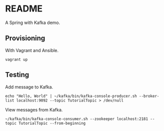 README
======

A Spring with Kafka demo.

Provisioning
------------

With Vagrant and Ansible.

```
vagrant up
```

Testing
-------

Add message to Kafka.

```
echo "Hello, World" | ~/kafka/bin/kafka-console-producer.sh --broker-list localhost:9092 --topic TutorialTopic > /dev/null
```

View messages from Kafka.

```
~/kafka/bin/kafka-console-consumer.sh --zookeeper localhost:2181 --topic TutorialTopic --from-beginning
```
